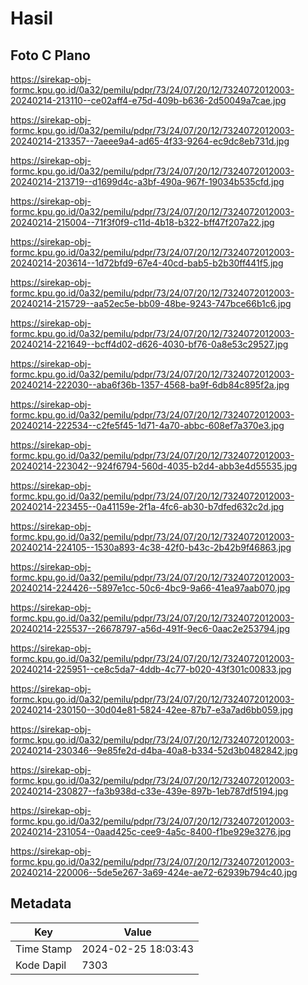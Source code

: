 # Hasil

## Foto C Plano

https://sirekap-obj-formc.kpu.go.id/0a32/pemilu/pdpr/73/24/07/20/12/7324072012003-20240214-213110--ce02aff4-e75d-409b-b636-2d50049a7cae.jpg

https://sirekap-obj-formc.kpu.go.id/0a32/pemilu/pdpr/73/24/07/20/12/7324072012003-20240214-213357--7aeee9a4-ad65-4f33-9264-ec9dc8eb731d.jpg

https://sirekap-obj-formc.kpu.go.id/0a32/pemilu/pdpr/73/24/07/20/12/7324072012003-20240214-213719--d1699d4c-a3bf-490a-967f-19034b535cfd.jpg

https://sirekap-obj-formc.kpu.go.id/0a32/pemilu/pdpr/73/24/07/20/12/7324072012003-20240214-215004--71f3f0f9-c11d-4b18-b322-bff47f207a22.jpg

https://sirekap-obj-formc.kpu.go.id/0a32/pemilu/pdpr/73/24/07/20/12/7324072012003-20240214-203614--1d72bfd9-67e4-40cd-bab5-b2b30ff441f5.jpg

https://sirekap-obj-formc.kpu.go.id/0a32/pemilu/pdpr/73/24/07/20/12/7324072012003-20240214-215729--aa52ec5e-bb09-48be-9243-747bce66b1c6.jpg

https://sirekap-obj-formc.kpu.go.id/0a32/pemilu/pdpr/73/24/07/20/12/7324072012003-20240214-221649--bcff4d02-d626-4030-bf76-0a8e53c29527.jpg

https://sirekap-obj-formc.kpu.go.id/0a32/pemilu/pdpr/73/24/07/20/12/7324072012003-20240214-222030--aba6f36b-1357-4568-ba9f-6db84c895f2a.jpg

https://sirekap-obj-formc.kpu.go.id/0a32/pemilu/pdpr/73/24/07/20/12/7324072012003-20240214-222534--c2fe5f45-1d71-4a70-abbc-608ef7a370e3.jpg

https://sirekap-obj-formc.kpu.go.id/0a32/pemilu/pdpr/73/24/07/20/12/7324072012003-20240214-223042--924f6794-560d-4035-b2d4-abb3e4d55535.jpg

https://sirekap-obj-formc.kpu.go.id/0a32/pemilu/pdpr/73/24/07/20/12/7324072012003-20240214-223455--0a41159e-2f1a-4fc6-ab30-b7dfed632c2d.jpg

https://sirekap-obj-formc.kpu.go.id/0a32/pemilu/pdpr/73/24/07/20/12/7324072012003-20240214-224105--1530a893-4c38-42f0-b43c-2b42b9f46863.jpg

https://sirekap-obj-formc.kpu.go.id/0a32/pemilu/pdpr/73/24/07/20/12/7324072012003-20240214-224426--5897e1cc-50c6-4bc9-9a66-41ea97aab070.jpg

https://sirekap-obj-formc.kpu.go.id/0a32/pemilu/pdpr/73/24/07/20/12/7324072012003-20240214-225537--26678797-a56d-491f-9ec6-0aac2e253794.jpg

https://sirekap-obj-formc.kpu.go.id/0a32/pemilu/pdpr/73/24/07/20/12/7324072012003-20240214-225951--ce8c5da7-4ddb-4c77-b020-43f301c00833.jpg

https://sirekap-obj-formc.kpu.go.id/0a32/pemilu/pdpr/73/24/07/20/12/7324072012003-20240214-230150--30d04e81-5824-42ee-87b7-e3a7ad6bb059.jpg

https://sirekap-obj-formc.kpu.go.id/0a32/pemilu/pdpr/73/24/07/20/12/7324072012003-20240214-230346--9e85fe2d-d4ba-40a8-b334-52d3b0482842.jpg

https://sirekap-obj-formc.kpu.go.id/0a32/pemilu/pdpr/73/24/07/20/12/7324072012003-20240214-230827--fa3b938d-c33e-439e-897b-1eb787df5194.jpg

https://sirekap-obj-formc.kpu.go.id/0a32/pemilu/pdpr/73/24/07/20/12/7324072012003-20240214-231054--0aad425c-cee9-4a5c-8400-f1be929e3276.jpg

https://sirekap-obj-formc.kpu.go.id/0a32/pemilu/pdpr/73/24/07/20/12/7324072012003-20240214-220006--5de5e267-3a69-424e-ae72-62939b794c40.jpg


## Metadata

| Key        | Value               |
| ---------- | ------------------- |
| Time Stamp | 2024-02-25 18:03:43 |
| Kode Dapil | 7303                |



